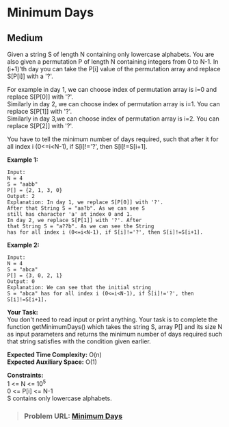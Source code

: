# **Minimum Days**

## **Medium**

Given a string S of length N containing only lowercase alphabets. You are also given a permutation P of length N containing integers from 0 to N-1. In (i+1)'th day you can take the P[i] value of the permutation array and replace S[P[i]] with a '?'.

For example in day 1, we can choose index of permutation array is i=0 and replace S[P[0]] with '?'.  
Similarly in day 2, we can choose index of permutation array is i=1. You can replace S[P[1]] with '?'.  
Similarly in day 3,we can choose index of permutation array is i=2. You can replace S[P[2]] with '?'.  

You have to tell the minimum number of days required, such that after it for all index i (0<=i<N-1), if S[i]!='?', then S[i]!=S[i+1].

**Example 1:**

```
Input:
N = 4
S = "aabb"
P[] = {2, 1, 3, 0}
Output: 2
Explanation: In day 1, we replace S[P[0]] with '?'. 
After that String S = "aa?b". As we can see S 
still has character 'a' at index 0 and 1.
In day 2, we replace S[P[1]] with '?'. After 
that String S = "a??b". As we can see the String 
has for all index i (0<=i<N-1), if S[i]!='?', then S[i]!=S[i+1].
```

**Example 2:**

```
Input:
N = 4
S = "abca"
P[] = {3, 0, 2, 1}
Output: 0
Explanation: We can see that the initial string 
S = "abca" has for all index i (0<=i<N-1), if S[i]!='?', then S[i]!=S[i+1].
```

**Your Task:**  
You don't need to read input or print anything. Your task is to complete the function getMinimumDays() which takes the string S, array P[] and its size N as input parameters and returns the minimum number of days required such that string satisfies with the condition given earlier.

**Expected Time Complexity:** O(n)  
**Expected Auxiliary Space:** O(1)

**Constraints:**  
1 <= N <= $10^5$  
0 <= P[i] <= N-1  
S contains only lowercase alphabets.  

> ### **Problem URL: [Minimum Days](https://practice.geeksforgeeks.org/problems/f4d22b1f9d62e8bee0ff84e9fa51dc66eb5005ec/1)**
